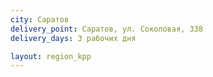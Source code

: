 ```yaml
---
city: Саратов
delivery_point: Саратов, ул. Соколовая, 338
delivery_days: 3 рабочих дня

layout: region_kpp
---
```

